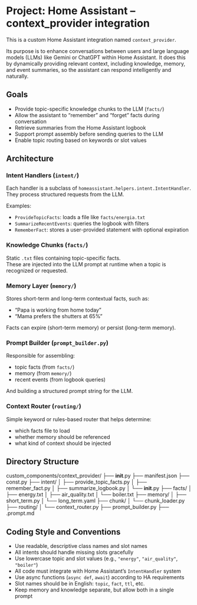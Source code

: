 # Project: Home Assistant – context_provider integration

This is a custom Home Assistant integration named `context_provider`.

Its purpose is to enhance conversations between users and large language models (LLMs) like Gemini or ChatGPT within Home Assistant. It does this by dynamically providing relevant context, including knowledge, memory, and event summaries, so the assistant can respond intelligently and naturally.

## Goals

- Provide topic-specific knowledge chunks to the LLM (`facts/`)
- Allow the assistant to “remember” and “forget” facts during conversation
- Retrieve summaries from the Home Assistant logbook
- Support prompt assembly before sending queries to the LLM
- Enable topic routing based on keywords or slot values

## Architecture

### Intent Handlers (`intent/`)
Each handler is a subclass of `homeassistant.helpers.intent.IntentHandler`.  
They process structured requests from the LLM.

Examples:
- `ProvideTopicFacts`: loads a file like `facts/energia.txt`
- `SummarizeRecentEvents`: queries the logbook with filters
- `RememberFact`: stores a user-provided statement with optional expiration

### Knowledge Chunks (`facts/`)
Static `.txt` files containing topic-specific facts.  
These are injected into the LLM prompt at runtime when a topic is recognized or requested.

### Memory Layer (`memory/`)
Stores short-term and long-term contextual facts, such as:
- “Papa is working from home today”
- “Mama prefers the shutters at 65%”

Facts can expire (short-term memory) or persist (long-term memory).

### Prompt Builder (`prompt_builder.py`)
Responsible for assembling:
- topic facts (from `facts/`)
- memory (from `memory/`)
- recent events (from logbook queries)

And building a structured prompt string for the LLM.

### Context Router (`routing/`)
Simple keyword or rules-based router that helps determine:
- which facts file to load
- whether memory should be referenced
- what kind of context should be injected

## Directory Structure
custom_components/context_provider/
├── __init__.py
├── manifest.json
├── const.py
├── intent/
│   ├── provide_topic_facts.py
│   ├── remember_fact.py
│   ├── summarize_logbook.py
│   └── __init__.py
├── facts/
│   ├── energy.txt
│   ├── air_quality.txt
│   └── boiler.txt
├── memory/
│   ├── short_term.py
│   └── long_term.yaml
├── chunk/
│   └── chunk_loader.py
├── routing/
│   └── context_router.py
├── prompt_builder.py
├── .prompt.md

## Coding Style and Conventions

- Use readable, descriptive class names and slot names
- All intents should handle missing slots gracefully
- Use lowercase topic and slot values (e.g., `"energy"`, `"air_quality"`, `"boiler"`)
- All code must integrate with Home Assistant’s `IntentHandler` system
- Use async functions (`async def`, `await`) according to HA requirements
- Slot names should be in English: `topic`, `fact`, `ttl`, etc.
- Keep memory and knowledge separate, but allow both in a single prompt
